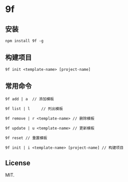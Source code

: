
# 9f

## 安装
```
npm install 9f -g
```
## 构建项目
```
9f init <template-name> [project-name]

```

## 常用命令

```
9f add | a	// 添加模板

9f list | l 	// 列出模板

9f remove | r <template-name> // 删除模板

9f update | u <template-name> // 更新模板

9f reset // 重置模板

9f init | i <template-name> [project-name] // 构建项目

```

## License
MIT.










